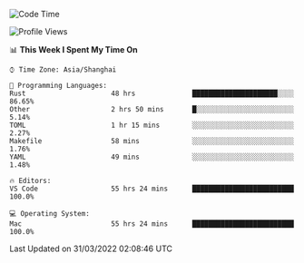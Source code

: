 <!--START_SECTION:waka-->
![Code Time](http://img.shields.io/badge/Code%20Time-1%2C181%20hrs%202%20mins-blue)

![Profile Views](http://img.shields.io/badge/Profile%20Views-7-blue)

📊 **This Week I Spent My Time On** 

```text
⌚︎ Time Zone: Asia/Shanghai

💬 Programming Languages: 
Rust                     48 hrs              █████████████████████░░░░   86.65% 
Other                    2 hrs 50 mins       █░░░░░░░░░░░░░░░░░░░░░░░░   5.14% 
TOML                     1 hr 15 mins        ░░░░░░░░░░░░░░░░░░░░░░░░░   2.27% 
Makefile                 58 mins             ░░░░░░░░░░░░░░░░░░░░░░░░░   1.76% 
YAML                     49 mins             ░░░░░░░░░░░░░░░░░░░░░░░░░   1.48%

🔥 Editors: 
VS Code                  55 hrs 24 mins      █████████████████████████   100.0%

💻 Operating System: 
Mac                      55 hrs 24 mins      █████████████████████████   100.0%

```


 Last Updated on 31/03/2022 02:08:46 UTC
<!--END_SECTION:waka-->

